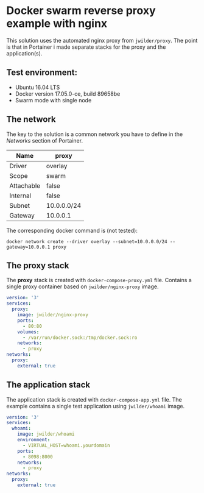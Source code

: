 Docker swarm reverse proxy example with nginx
=============================================

This solution uses the automated nginx proxy from `jwilder/proxy`. 
The point is that in Portainer i made separate stacks for the proxy and the application(s). 

## Test environment:

- Ubuntu 16.04 LTS
- Docker version 17.05.0-ce, build 89658be
- Swarm mode with single node

## The network

The key to the solution is a common network you have to define in the _Networks_ section of Portainer.

| Name  | proxy
|-------|-------
| Driver | overlay
| Scope |	swarm
| Attachable | false
| Internal | false
| Subnet | 10.0.0.0/24
| Gateway | 10.0.0.1

The corresponding docker command is (not tested):

    docker network create --driver overlay --subnet=10.0.0.0/24 --gateway=10.0.0.1 proxy

## The proxy stack

The **proxy** stack is created with `docker-compose-proxy.yml` file.
Contains a single proxy container based on `jwilder/nginx-proxy` image.

```yml
version: '3'
services:
  proxy:
    image: jwilder/nginx-proxy
    ports:
      - 80:80
    volumes:
      - /var/run/docker.sock:/tmp/docker.sock:ro
    networks:
      - proxy
networks:
  proxy:
    external: true
```

## The application stack

The application stack is created with `docker-compose-app.yml` file.
The example contains a single test application using `jwilder/whoami` image.

```yml
version: '3'
services:
  whoami:
    image: jwilder/whoami
    environment:
      - VIRTUAL_HOST=whoami.yourdomain
    ports:
      - 8098:8000
    networks:
      - proxy
networks:
  proxy:
    external: true
```
